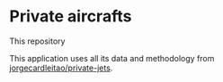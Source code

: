 # Private aircrafts

This repository

This application uses all its data and methodology from [jorgecardleitao/private-jets](https://github.com/jorgecardleitao/private-jets).
